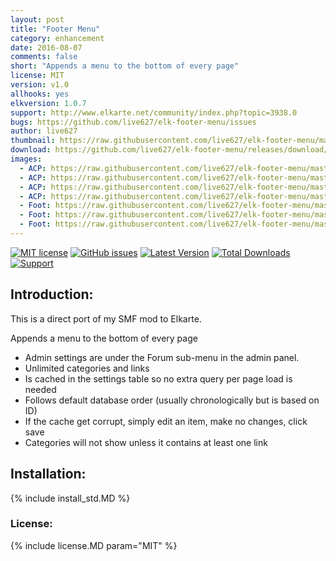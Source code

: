 ```yaml
---
layout: post
title: "Footer Menu"
category: enhancement
date: 2016-08-07
comments: false
short: "Appends a menu to the bottom of every page"
license: MIT
version: v1.0
allhooks: yes
elkversion: 1.0.7
support: http://www.elkarte.net/community/index.php?topic=3938.0
bugs: https://github.com/live627/elk-footer-menu/issues
author: live627
thumbnail: https://raw.githubusercontent.com/live627/elk-footer-menu/master/FireShot%20Screen%20Capture%20%23015%20-%20'Footer%20Menu%20-%20Add'%20-%20localhost_Elkarte10_index_php_action%3Dadmin%3Barea%3Dfootermenu%3Bsa%3Deditcategory%3Bc10a4ac%3D5914932a804e96.png
download: https://github.com/live627/elk-footer-menu/releases/download/v1.0/footermenu.zip
images:
  - ACP: https://raw.githubusercontent.com/live627/elk-footer-menu/master/FireShot%20Screen%20Capture%20%23007%20-%20''%20-%20localhost_Elkarte10_index_php_action%3Dadmin%3Barea%3Dfootermenu%3Bsa%3Dindex%3Bc10a4ac%3D5914932a804e964621cac644660be788.png
  - ACP: https://raw.githubusercontent.com/live627/elk-footer-menu/master/FireShot%20Screen%20Capture%20%23008%20-%20'Footer%20Menu%20-%20Add'%20-%20localhost_Elkarte10_index_php_action%3Dadmin%3Barea%3Dfootermenu%3Bsa%3Dedit%3Bc10a4ac%3D5914932a804e964621cac6.png
  - ACP: https://raw.githubusercontent.com/live627/elk-footer-menu/master/FireShot%20Screen%20Capture%20%23010%20-%20''%20-%20localhost_Elkarte10_index_php_action%3Dadmin%3Barea%3Dfootermenu%3Bsa%3Dcategories%3Bc10a4ac%3D5914932a804e964621cac644660be788.png
  - ACP: https://raw.githubusercontent.com/live627/elk-footer-menu/master/FireShot%20Screen%20Capture%20%23011%20-%20'Footer%20Menu%20-%20Add'%20-%20localhost_Elkarte10_index_php_action%3Dadmin%3Barea%3Dfootermenu%3Bsa%3Deditcategory%3Bc10a4ac%3D5914932a804e96.png
  - Foot: https://raw.githubusercontent.com/live627/elk-footer-menu/master/FireShot%20Screen%20Capture%20%23012%20-%20'Footer%20Menu%20-%20Add'%20-%20localhost_Elkarte10_index_php_action%3Dadmin%3Barea%3Dfootermenu%3Bsa%3Deditcategory%3Bc10a4ac%3D5914932a804e96.png
  - Foot: https://raw.githubusercontent.com/live627/elk-footer-menu/master/FireShot%20Screen%20Capture%20%23014%20-%20'Footer%20Menu%20-%20Add'%20-%20localhost_Elkarte10_index_php_action%3Dadmin%3Barea%3Dfootermenu%3Bsa%3Deditcategory%3Bc10a4ac%3D5914932a804e96.png
  - Foot: https://raw.githubusercontent.com/live627/elk-footer-menu/master/FireShot%20Screen%20Capture%20%23015%20-%20'Footer%20Menu%20-%20Add'%20-%20localhost_Elkarte10_index_php_action%3Dadmin%3Barea%3Dfootermenu%3Bsa%3Deditcategory%3Bc10a4ac%3D5914932a804e96.png
---
```


[![MIT license](http://img.shields.io/badge/license-MIT-009999.svg)](http://opensource.org/licenses/MIT)
[![GitHub issues](https://img.shields.io/github/issues/live627/elk-footer-menu.svg)](https://github.com/live627/elk-footer-menu/issues)
[![Latest Version](https://img.shields.io/github/release/live627/elk-footer-menu.svg)](https://github.com/live627/elk-footer-menu/releases)
[![Total Downloads](https://img.shields.io/github/downloads/live627/elk-footer-menu/total.svg)](https://github.com/live627/elk-footer-menu/releases)
[![Support](https://supporter.60devs.com/api/b/axlsj1o8o0amepfrr5eqlcjza)](https://supporter.60devs.com/give/axlsj1o8o0amepfrr5eqlcjza)
## Introduction:
This is a direct port of my SMF mod to Elkarte.

Appends a menu to the bottom of every page

- Admin settings are under the Forum sub-menu in the admin panel.
- Unlimited categories and links
- Is cached in the settings table so no extra query per page load is needed
- Follows default database order (usually chronologically but is based on ID)
- If the cache get corrupt, simply edit an item, make no changes, click save
- Categories will not show unless it contains at least one link

## Installation:
{% include install_std.MD %}

### License:
{% include license.MD param="MIT" %}
